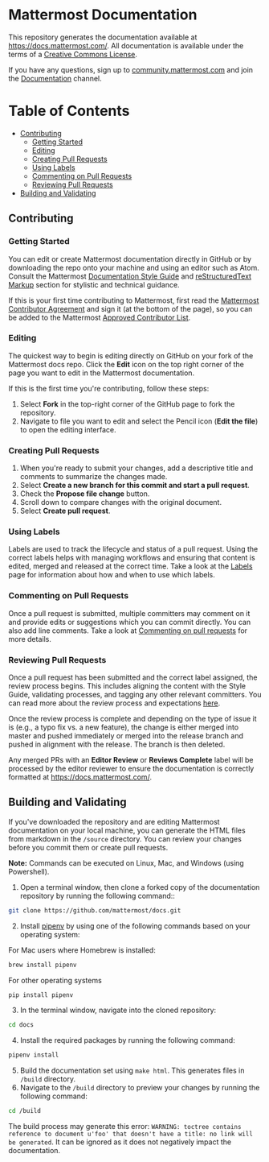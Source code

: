 # Mattermost Documentation

This repository generates the documentation available at https://docs.mattermost.com/. All documentation is available under the terms of a [Creative Commons License](https://creativecommons.org/licenses/by-nc-sa/3.0/).

If you have any questions, sign up to [community.mattermost.com](https://community.mattermost.com/signup_user_complete/?id=f1924a8db44ff3bb41c96424cdc20676) and join the [Documentation](https://community.mattermost.com/core/channels/documentation) channel.

# Table of Contents

 * [Contributing](#contributing)
     * [Getting Started](#getting-started)
     * [Editing](#editing)
     * [Creating Pull Requests](#creating-pull-requests)
     * [Using Labels](#using-labels)
     * [Commenting on Pull Requests](#commenting-on-pull-requests)
     * [Reviewing Pull Requests](#reviewing-pull-requests)
 * [Building and Validating](#building-and-validating)

## Contributing

### Getting Started

You can edit or create Mattermost documentation directly in GitHub or by downloading the repo onto your machine and using an editor such as Atom. Consult the Mattermost [Documentation Style Guide](https://handbook.mattermost.com/operations/operations/company-processes/publishing/publishing-guidelines/voice-tone-and-writing-style-guidelines/documentation-style-guide) and [reStructuredText Markup](https://handbook.mattermost.com/operations/operations/company-processes/publishing/publishing-guidelines/voice-tone-and-writing-style-guidelines/documentation-style-guide#using-restructuredtext-markup-rst) section for stylistic and technical guidance.

If this is your first time contributing to Mattermost, first read the [Mattermost Contributor Agreement](https://mattermost.org/mattermost-contributor-agreement/) and sign it (at the bottom of the page), so you can be added to the Mattermost [Approved Contributor List](https://docs.google.com/spreadsheets/d/1NTCeG-iL_VS9bFqtmHSfwETo5f-8MQ7oMDE5IUYJi_Y/pubhtml?gid=0&single=true).

### Editing

The quickest way to begin is editing directly on GitHub on your fork of the Mattermost docs repo. Click the **Edit** icon on the top right corner of the page you want to edit in the Mattermost documentation.

If this is the first time you're contributing, follow these steps: 
1. Select **Fork** in the top-right corner of the GitHub page to fork the repository.
2. Navigate to file you want to edit and select the Pencil icon (**Edit the file**) to open the editing interface.

### Creating Pull Requests

1. When you're ready to submit your changes, add a descriptive title and comments to summarize the changes made.
2. Select **Create a new branch for this commit and start a pull request**.
3. Check the **Propose file change** button.
4. Scroll down to compare changes with the original document.
5. Select **Create pull request**. 

### Using Labels

Labels are used to track the lifecycle and status of a pull request. Using the correct labels helps with managing workflows and ensuring that content is edited, merged and released at the correct time. Take a look at the [Labels](https://developers.mattermost.com/contribute/getting-started/labels/) page for information about how and when to use which labels.

### Commenting on Pull Requests

Once a pull request is submitted, multiple committers may comment on it and provide edits or suggestions which you can commit directly. You can also add line comments. Take a look at [Commenting on pull requests](https://help.github.com/en/github/collaborating-with-issues-and-pull-requests/commenting-on-a-pull-request) for more details.

### Reviewing Pull Requests

Once a pull request has been submitted and the correct label assigned, the review process begins. This includes aligning the content with the Style Guide, validating processes, and tagging any other relevant committers. You can read more about the review process and expectations [here](https://developers.mattermost.com/contribute/getting-started/code-review/). 

Once the review process is complete and depending on the type of issue it is (e.g., a typo fix vs. a new feature), the change is either merged into master and pushed immediately or merged into the release branch and pushed in alignment with the release. The branch is then deleted. 

Any merged PRs with an **Editor Review** or **Reviews Complete** label will be processed by the editor reviewer to ensure the documentation is correctly formatted at https://docs.mattermost.com/.

## Building and Validating

If you've downloaded the repository and are editing Mattermost documentation on your local machine, you can generate the HTML files from markdown in the `/source` directory. You can review your changes before you commit them or create pull requests.

**Note:** Commands can be executed on Linux, Mac, and Windows (using Powershell).

1. Open a terminal window, then clone a forked copy of the documentation repository by running the following command::
```sh
git clone https://github.com/mattermost/docs.git
```
2. Install [pipenv](https://docs.pipenv.org/) by using one of the following commands based on your operating system:

For Mac users where Homebrew is installed:
```sh
brew install pipenv  
```
For other operating systems
```python
pip install pipenv 
```
3. In the terminal window, navigate into the cloned repository:
```sh
cd docs
```
4. Install the required packages by running the following command:
```python
pipenv install
```
5. Build the documentation set using `make html`. This generates files in `/build` directory.
6. Navigate to the `/build` directory to preview your changes by running the following command:
```sh
cd /build
```

The build process may generate this error: ``WARNING: toctree contains reference to document u'foo' that doesn't have a title: no link will be generated``. It can be ignored as it does not negatively impact the documentation. 
